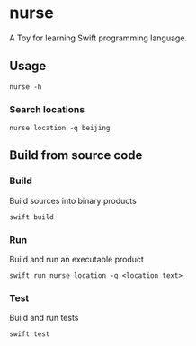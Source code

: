 # nurse

A Toy for learning Swift programming language.


## Usage

```shell
nurse -h
```

### Search locations

```shell
nurse location -q beijing
```

## Build from source code

### Build

Build sources into binary products

```shell
swift build
```

### Run

Build and run an executable product

```shell
swift run nurse location -q <location text>
```

### Test

Build and run tests

```shell
swift test
```
